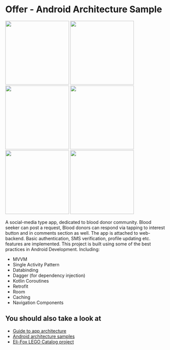 # Offer - Android Architecture Sample

<p float="left">
  <img src="https://github.com/nobeldhar/BloodNet/blob/master/assets/dashboard.jpg" width="200">
  <img src="https://github.com/nobeldhar/BloodNet/blob/master/assets/app_post.jpg" width="200">
  <img src="https://github.com/nobeldhar/BloodNet/blob/master/assets/comment.jpg" width="200">
  <img src="https://github.com/nobeldhar/BloodNet/blob/master/assets/profile.jpg" width="200">
  <img src="https://github.com/nobeldhar/BloodNet/blob/master/assets/profile_settings.jpg" width="200">
  <img src="https://github.com/nobeldhar/BloodNet/blob/master/assets/update_address.jpg" width="200">
 </p>

A social-media type app, dedicated to blood donor community. Blood seeker can post a request, Blood donors can respond via tapping to interest button and in comments section as well. The app is attached to web-backend. Basic authentication, SMS verification, profile updating etc. features are implemented. This project is built using some of the best practices in Android Development. Including:
 * MVVM
 * Single Activity Pattern
 * Databinding
 * Dagger (for dependency injection)
 * Kotlin Coroutines
 * Retrofit
 * Room
 * Caching
 * Navigation Components

 ## You should also take a look at
 * [Guide to app architecture](https://developer.android.com/jetpack/guide)
 * [Android architecture samples](https://github.com/android/architecture-samples)
 * [Eli-Fox LEGO Catalog project](https://proandroiddev.com/android-architecture-starring-kotlin-coroutines-jetpack-mvvm-room-paging-retrofit-and-dagger-7749b2bae5f7)
